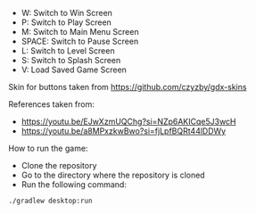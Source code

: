 - W: Switch to Win Screen
- P: Switch to Play Screen
- M: Switch to Main Menu Screen
- SPACE: Switch to Pause Screen
- L: Switch to Level Screen
- S: Switch to Splash Screen
- V: Load Saved Game Screen

Skin for buttons taken from https://github.com/czyzby/gdx-skins

References taken from:
- https://youtu.be/EJwXzmUQChg?si=NZp6AKICqe5J3wcH
- https://youtu.be/a8MPxzkwBwo?si=fjLpfBQRt44lDDWy

How to run the game:
- Clone the repository
- Go to the directory where the repository is cloned
- Run the following command:
```
./gradlew desktop:run
```
